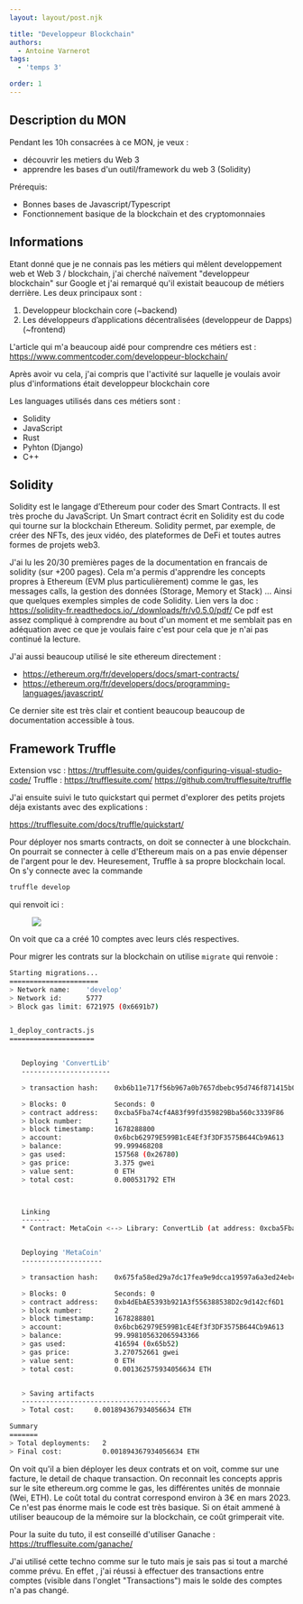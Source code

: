 ```yaml
---
layout: layout/post.njk

title: "Developpeur Blockchain"
authors:
  - Antoine Varnerot
tags:
  - 'temps 3'

order: 1
---
```


## Description du MON

Pendant les 10h consacrées à ce MON, je veux :

- découvrir les metiers du Web 3
- apprendre les bases d'un outil/framework du web 3 (Solidity)

Prérequis:

- Bonnes bases de Javascript/Typescript
- Fonctionnement basique de la blockchain et des cryptomonnaies

## Informations

Etant donné que je ne connais pas les métiers qui mêlent developpement web et Web 3 / blockchain, j'ai cherché naïvement "developpeur blockchain" sur Google et j'ai remarqué qu'il existait beaucoup de métiers derrière.
Les deux principaux sont :

1. Developpeur blockchain core (~backend)
2. Les développeurs d’applications décentralisées (developpeur de Dapps) (~frontend)

L'article qui m'a beaucoup aidé pour comprendre ces métiers est :
<https://www.commentcoder.com/developpeur-blockchain/>

Après avoir vu cela, j'ai compris que l'activité sur laquelle je voulais avoir plus d'informations était developpeur blockchain core

Les languages utilisés dans ces métiers sont :

- Solidity
- JavaScript
- Rust
- Pyhton (Django)
- C++

## Solidity

Solidity est le langage d’Ethereum pour coder des Smart Contracts. Il est très proche du JavaScript.
Un Smart contract écrit en Solidity est du code qui tourne sur la blockchain Ethereum.
Solidity permet, par exemple, de créer des NFTs, des jeux vidéo, des plateformes de DeFi et toutes autres formes de projets web3.

J'ai lu les 20/30 premières pages de la documentation en francais de solidity (sur +200 pages). Cela m'a permis d'apprendre les concepts propres à Ethereum (EVM plus particulièrement) comme le gas, les messages calls, la gestion des données (Storage, Memory et Stack) ... Ainsi que quelques exemples simples de code Solidity. Lien vers la doc :
<https://solidity-fr.readthedocs.io/_/downloads/fr/v0.5.0/pdf/>
Ce pdf est assez compliqué à comprendre au bout d'un moment et me semblait pas en adéquation avec ce que je voulais faire c'est pour cela que je n'ai pas continué la lecture.

J'ai aussi beaucoup utilisé le site ethereum directement :

- <https://ethereum.org/fr/developers/docs/smart-contracts/>
- <https://ethereum.org/fr/developers/docs/programming-languages/javascript/>

Ce dernier site est très clair et contient beaucoup beaucoup de documentation accessible à tous.

## Framework Truffle

Extension vsc : <https://trufflesuite.com/guides/configuring-visual-studio-code/>
Truffle :
<https://trufflesuite.com/>
<https://github.com/trufflesuite/truffle>

J'ai ensuite suivi le tuto quickstart qui permet d'explorer des petits projets déja existants avec des explications :

<https://trufflesuite.com/docs/truffle/quickstart/>

Pour déployer nos smarts contracts, on doit se connecter à une blockchain. On pourrait se connecter à celle d'Ethereum mais on a pas envie dépenser de l'argent pour le dev. Heuresement, Truffle à sa propre blockchain local. On s'y connecte avec la commande 

```bash
truffle develop
```

qui renvoit ici :
<figure>
  <img src="../../assets/truffleDevelop.png">
</figure>

On voit que ca a créé 10 comptes avec leurs clés respectives.

Pour migrer les contrats sur la blockchain on utilise ```migrate``` qui renvoie :

```bash
Starting migrations...
======================
> Network name:    'develop'
> Network id:      5777
> Block gas limit: 6721975 (0x6691b7)


1_deploy_contracts.js
=====================


   Deploying 'ConvertLib'
   ----------------------

   > transaction hash:    0xb6b11e717f56b967a0b7657dbebc95d746f871415b0f6e2e27ebae3f09b65b25

   > Blocks: 0            Seconds: 0
   > contract address:    0xcba5Fba74cf4A83f99fd359829Bba560c3339F86
   > block number:        1
   > block timestamp:     1678288800
   > account:             0x6bcb62979E599B1cE4Ef3f3DF3575B644Cb9A613
   > balance:             99.999468208
   > gas used:            157568 (0x26780)
   > gas price:           3.375 gwei
   > value sent:          0 ETH
   > total cost:          0.000531792 ETH



   Linking
   -------
   * Contract: MetaCoin <--> Library: ConvertLib (at address: 0xcba5Fba74cf4A83f99fd359829Bba560c3339F86)


   Deploying 'MetaCoin'
   --------------------

   > transaction hash:    0x675fa58ed29a7dc17fea9e9dcca19597a6a3ed24ebcc409648a44deae71e4a8d

   > Blocks: 0            Seconds: 0
   > contract address:    0xb4dEbAE5393b921A3f556388538D2c9d142cf6D1
   > block number:        2
   > block timestamp:     1678288801
   > account:             0x6bcb62979E599B1cE4Ef3f3DF3575B644Cb9A613
   > balance:             99.998105632065943366
   > gas used:            416594 (0x65b52)
   > gas price:           3.270752661 gwei
   > value sent:          0 ETH
   > total cost:          0.001362575934056634 ETH


   > Saving artifacts
   -------------------------------------
   > Total cost:     0.001894367934056634 ETH

Summary
=======
> Total deployments:   2
> Final cost:          0.001894367934056634 ETH
```

On voit qu'il a bien déployer les deux contrats et on voit, comme sur une facture, le detail de chaque transaction. On reconnait les concepts appris sur le site ethereum.org comme le gas, les différentes unités de monnaie (Wei, ETH).
Le coût total du contrat correspond environ à 3€ en mars 2023. Ce n'est pas énorme mais le code est très basique. Si on était ammené à utiliser beaucoup de la mémoire sur la blockchain, ce coût grimperait vite.

Pour la suite du tuto, il est conseillé d'utiliser Ganache :
<https://trufflesuite.com/ganache/>

J'ai utilisé cette techno comme sur le tuto mais je sais pas si tout a marché comme prévu. En effet , j'ai réussi à effectuer des transactions entre comptes (visible dans l'onglet "Transactions") mais le solde des comptes n'a pas changé.
